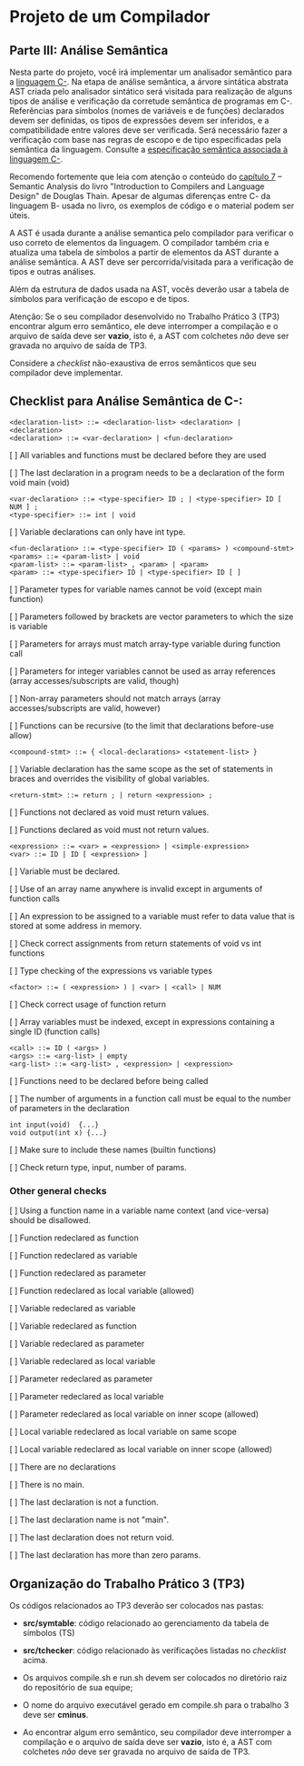 # Projeto de um Compilador

## Parte III: Análise Semântica

Nesta parte do projeto, você irá implementar um analisador semântico para a [linguagem C-](../../language/README.md).
Na etapa de análise semântica, a árvore sintática abstrata AST criada pelo analisador sintático será visitada para realização de alguns tipos de análise e verificação da corretude semântica de programas em C-.
Referências para símbolos (nomes de variáveis e de funções) declarados devem ser definidas, os tipos de expressões devem ser inferidos, e a compatibilidade entre valores deve ser verificada. 
Será necessário fazer a verificação com base nas regras de escopo e de tipo especificadas pela semântica da linguagem.  Consulte a [especificação semântica associada à linguagem C-](../../language/cminus-03.md). 

Recomendo fortemente que leia com atenção o conteúdo do [capítulo 7](../../resources/40-chapter7-semantics.pdf) – Semantic Analysis do livro "Introduction to Compilers and Language Design" de Douglas Thain. Apesar de algumas diferenças entre C- da linguagem B- usada no livro, os exemplos de código e o material podem ser úteis.

A AST é usada durante a análise semantica pelo compilador para verificar o uso correto de elementos da linguagem.
O compilador também cria e atualiza uma tabela de símbolos a partir de elementos da AST durante a análise semântica. 
A AST deve ser percorrida/visitada para a verificação de tipos e outras análises.  

Além da estrutura de dados usada na AST, vocês deverão usar a tabela de símbolos para verificação de escopo e de tipos.

Atenção: Se o seu compilador desenvolvido no Trabalho Prático 3 (TP3) encontrar algum erro semântico, ele deve interromper a compilação e o arquivo de saída deve ser **vazio**, isto é, a AST com colchetes *não* deve ser gravada no arquivo de saída de TP3.

Considere a *checklist* não-exaustiva de erros semânticos que seu compilador deve implementar.

## Checklist para Análise Semântica de C-:

```<program> ::= <declaration-list>
<declaration-list> ::= <declaration-list> <declaration> | <declaration>
<declaration> ::= <var-declaration> | <fun-declaration>
```  

[   ]  All variables and functions must be declared before they are used

[   ]  The last declaration in a program needs to be a declaration of the form void main (void)


``` 
<var-declaration> ::= <type-specifier> ID ; | <type-specifier> ID [ NUM ] ;
<type-specifier> ::= int | void
```

[   ]  Variable declarations can only have int type.


``` 
<fun-declaration> ::= <type-specifier> ID ( <params> ) <compound-stmt>
<params> ::= <param-list> | void
<param-list> ::= <param-list> , <param> | <param>
<param> ::= <type-specifier> ID | <type-specifier> ID [ ] 
```

[   ]  Parameter types for variable names cannot be void (except main function)

[   ]  Parameters followed by brackets are vector parameters to which the size is variable

[   ]  Parameters for arrays must match array-type variable during function call

[   ]  Parameters for integer variables cannot be used as array references (array accesses/subscripts are valid, though)

[   ]  Non-array parameters should not match arrays (array accesses/subscripts are valid, however)

[   ]  Functions can be recursive (to the limit that declarations before-use allow)

```
<compound-stmt> ::= { <local-declarations> <statement-list> }
``` 

[   ]  Variable declaration has the same scope as the set of statements in braces and overrides the visibility of global variables.


``` 
<return-stmt> ::= return ; | return <expression> ;
``` 

[   ]  Functions not declared as void must return values.

[   ]  Functions declared as void must not return values.


``` 
<expression> ::= <var> = <expression> | <simple-expression>
<var> ::= ID | ID [ <expression> ]
``` 

[   ]  Variable must be declared.

[   ]  Use of an array name anywhere is invalid except in arguments of function calls

[   ]  An expression to be assigned to a variable must refer to data value that is stored at some address in memory.  

[   ]  Check correct assignments from return statements of void vs int functions

[   ]  Type checking of the expressions vs variable types


```
<factor> ::= ( <expression> ) | <var> | <call> | NUM
``` 

[   ]  Check correct usage of function return

[   ]  Array variables must be indexed, except in expressions containing a single ID (function calls)


```
<call> ::= ID ( <args> )
<args> ::= <arg-list> | empty
<arg-list> ::= <arg-list> , <expression> | <expression>
``` 


[  ]  Functions need to be declared before being called

[  ]  The number of arguments in a function call must be equal to the number of parameters in the declaration


```
int input(void)  {...}
void output(int x) {...}
```

[  ]  Make sure to include these names (builtin functions)

[  ]  Check return type, input, number of params.



### Other general checks
 
[  ]  Using a function name in a variable name context (and vice-versa) should be disallowed.

[  ]  Function redeclared as function

[  ]  Function redeclared as variable

[  ]  Function redeclared as parameter

[  ]  Function redeclared as local variable (allowed)

[  ]  Variable redeclared as variable

[  ]  Variable redeclared as function

[  ]  Variable redeclared as parameter

[  ]  Variable redeclared as local variable

[  ]  Parameter redeclared as parameter

[  ]  Parameter redeclared as local variable

[  ]  Parameter redeclared as local variable on inner scope (allowed)

[  ]  Local variable redeclared as local variable on same scope

[  ]  Local variable redeclared as local variable on inner scope (allowed)

[  ]  There are no declarations

[  ]  There is no main.

[  ]  The last declaration is not a function.

[  ]  The last declaration name is not "main".

[  ]  The last declaration does not return void.

[  ]  The last declaration has more than zero params.

## Organização do Trabalho Prático 3 (TP3)

Os códigos relacionados ao TP3 deverão ser colocados nas pastas: 
- __src/symtable__: código relacionado ao gerenciamento da tabela de símbolos (TS)
- __src/tchecker__: código relacionado às verificações listadas no *checklist* acima.

- Os arquivos compile.sh e run.sh devem ser colocados no diretório raiz do repositório de sua equipe;
- O nome do arquivo executável gerado em compile.sh para o trabalho 3 deve ser **cminus**.
- Ao encontrar algum erro semântico, seu compilador deve interromper a compilação e o arquivo de saída deve ser **vazio**, isto é, a AST com colchetes *não* deve ser gravada no arquivo de saída de TP3.
